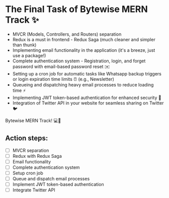 # The Final Task of Bytewise MERN Track ✨

- MVCR (Models, Controllers, and Routers) separation
- Redux is a must in frontend - Redux Saga (much cleaner and simpler than thunk)
- Implementing email functionality in the application (it's a breeze, just use a package!)
- Complete authentication system - Registration, login, and forget password with email-based password reset ✉️
- Setting up a cron job for automatic tasks like Whatsapp backup triggers or login expiration time limits ⏰ (e.g., Newsletter)
- Queueing and dispatching heavy email processes to reduce loading time ⚡️
- Implementing JWT token-based authentication for enhanced security 🔐
- Integration of Twitter API in your website for seamless sharing on Twitter 🐦

Bytewise MERN Track! 💻🚀

## Action steps:

- [ ] MVCR separation
- [ ] Redux with Redux Saga
- [ ] Email functionality
- [ ] Complete authentication system
- [ ] Setup cron job
- [ ] Queue and dispatch email processes
- [ ] Implement JWT token-based authentication
- [ ] Integrate Twitter API
